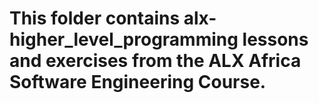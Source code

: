 # This folder contains alx-higher_level_programming lessons and exercises from the ALX Africa Software Engineering Course.
